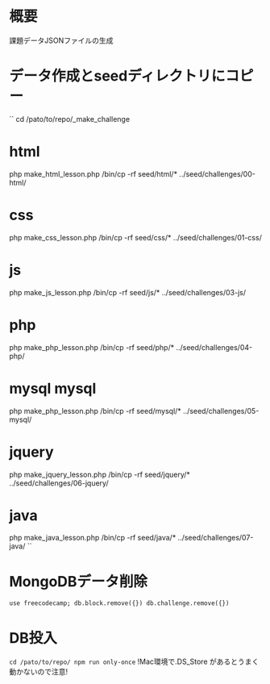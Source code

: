 # 概要
課題データJSONファイルの生成

# データ作成とseedディレクトリにコピー

``
cd /pato/to/repo/_make_challenge
# html
php make_html_lesson.php
/bin/cp -rf seed/html/* ../seed/challenges/00-html/
# css
php make_css_lesson.php
/bin/cp -rf seed/css/* ../seed/challenges/01-css/
# js
php make_js_lesson.php
/bin/cp -rf seed/js/* ../seed/challenges/03-js/
# php
php make_php_lesson.php
/bin/cp -rf seed/php/* ../seed/challenges/04-php/

# mysql mysql
php make_php_lesson.php
/bin/cp -rf seed/mysql/* ../seed/challenges/05-mysql/

# jquery
php make_jquery_lesson.php
/bin/cp -rf seed/jquery/* ../seed/challenges/06-jquery/

# java
php make_java_lesson.php
/bin/cp -rf seed/java/* ../seed/challenges/07-java/
``

# MongoDBデータ削除
``
use freecodecamp;
db.block.remove({})
db.challenge.remove({})
``
# DB投入

``
cd /pato/to/repo/
npm run only-once
``
!Mac環境で.DS_Store があるとうまく動かないので注意!
